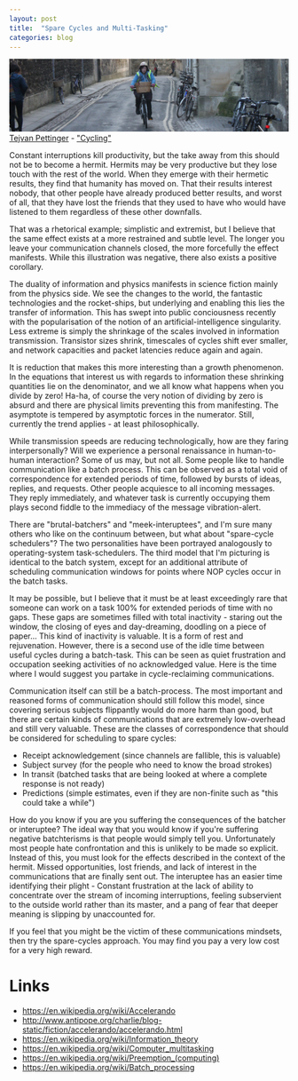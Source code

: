 ```yaml
---
layout: post
title:  "Spare Cycles and Multi-Tasking"
categories: blog
---
```


<p class="attribution">
	<img src="/images/spare-cycles/rider.png" class="image fit" />
	<a href="https://www.flickr.com/photos/tejvan/">Tejvan Pettinger</a> -
	<a href="https://www.flickr.com/photos/tejvan/6893142768/in/photolist-bv8ac7-bJ2o78-a3wkuc-8xD75d-bJ2nhi-7RpYMt-bJ2E8B-bv7YPE-aD56Z1-9U46R1-a3qrgc-bJ2ThD-9pyCFi-aD1juc-8FJoy6-8FMAow-bJ2pHi-7Lq31M-bbNm9R-bv7Lsf-d85UZ1-a3tk2b-bJ2AUi-a3qpBV-6MH4BQ-9p485A-d2fzu1-d2fV7j-d2fWa9-9pBEiq-9p14gz-d85WrS-bv7VnJ-8FMeYo-8FJ3dH-aD1KVx-d85VDL-bjtkBx-9SniGx-npLZah-ek6vsL-9pyDgP-aD1BJM-aL3kbZ-9p13oX-d2fAUU-eAN4bF-d2gwMy-4cX1ek-a3qptz">"Cycling"</a>
</p>

Constant interruptions kill productivity, but the take away from this should not
be to become a hermit. Hermits may be very productive but they lose touch with
the rest of the world. When they emerge with their hermetic results, they find
that humanity has moved on. That their results interest nobody, that other
people have already produced better results, and worst of all, that they have
lost the friends that they used to have who would have listened to them
regardless of these other downfalls.

<!--more-->

That was a rhetorical example; simplistic and extremist, but I believe that the
same effect exists at a more restrained and subtle level. The longer you leave
your communication channels closed, the more forcefully the effect manifests.
While this illustration was negative, there also exists a positive corollary.

The duality of information and physics manifests in science fiction mainly from
the physics side. We see the changes to the world, the fantastic technologies
and the rocket-ships, but underlying and enabling this lies the transfer of
information. This has swept into public conciousness recently with the
popularisation of the notion of an artificial-intelligence singularity. Less
extreme is simply the shrinkage of the scales involved in information
transmission. Transistor sizes shrink, timescales of cycles shift ever smaller,
and network capacities and packet latencies reduce again and again.

It is reduction that makes this more interesting than a growth phenomenon. In
the equations that interest us with regards to information these shrinking
quantities lie on the denominator, and we all know what happens when you divide
by zero! Ha-ha, of course the very notion of dividing by zero is absurd and
there are physical limits preventing this from manifesting. The asymptote is
tempered by asymptotic forces in the numerator. Still, currently the trend
applies - at least philosophically.

While transmission speeds are reducing technologically, how are they faring
interpersonally? Will we experience a personal renaissance in human-to-human
interaction? Some of us may, but not all. Some people like to handle
communication like a batch process. This can be observed as a total void of
correspondence for extended periods of time, followed by bursts of ideas,
replies, and requests. Other people acquiesce to all incoming messages. They
reply immediately, and whatever task is currently occupying them plays second
fiddle to the immediacy of the message vibration-alert.

There are "brutal-batchers" and "meek-interuptees", and I'm sure many others
who like on the continuum between, but what about "spare-cycle schedulers"? The
two personalities have been portrayed analogously to operating-system
task-schedulers. The third model that I'm picturing is identical to the batch
system, except for an additional attribute of scheduling communication windows
for points where NOP cycles occur in the batch tasks.

It may be possible, but I believe that it must be at least exceedingly rare
that someone can work on a task 100% for extended periods of time with no gaps.
These gaps are sometimes filled with total inactivity - staring out the window,
the closing of eyes and day-dreaming, doodling on a piece of paper... This kind
of inactivity is valuable. It is a form of rest and rejuvenation. However,
there is a second use of the idle time between useful cycles during
a batch-task. This can be seen as quiet frustration and occupation seeking
activities of no acknowledged value. Here is the time where I would suggest you
partake in cycle-reclaiming communications.

Communication itself can still be a batch-process. The most important and
reasoned forms of communication should still follow this model, since covering
serious subjects flippantly would do more harm than good, but there are certain
kinds of communications that are extremely low-overhead and still very
valuable. These are the classes of correspondence that should be considered for
scheduling to spare cycles:

* Receipt acknowledgement (since channels are fallible, this is valuable)
* Subject survey (for the people who need to know the broad strokes)
* In transit (batched tasks that are being looked at where a complete response is not ready)
* Predictions (simple estimates, even if they are non-finite such as "this could take a while")

How do you know if you are you suffering the consequences of the batcher or
interuptee? The ideal way that you would know if you're suffering negative
batchterisms is that people would simply tell you. Unfortunately most people
hate confrontation and this is unlikely to be made so explicit. Instead of
this, you must look for the effects described in the context of the hermit.
Missed opportunities, lost friends, and lack of interest in the communications
that are finally sent out. The interuptee has an easier time identifying their
plight - Constant frustration at the lack of ability to concentrate over the
stream of incoming interruptions, feeling subservient to the outside world
rather than its master, and a pang of fear that deeper meaning is slipping by
unaccounted for.

If you feel that you might be the victim of these communications mindsets, then
try the spare-cycles approach. You may find you pay a very low cost for a very
high reward.


# Links

* <https://en.wikipedia.org/wiki/Accelerando>
* <http://www.antipope.org/charlie/blog-static/fiction/accelerando/accelerando.html>
* <https://en.wikipedia.org/wiki/Information_theory>
* <https://en.wikipedia.org/wiki/Computer_multitasking>
* <https://en.wikipedia.org/wiki/Preemption_(computing)>
* <https://en.wikipedia.org/wiki/Batch_processing>
